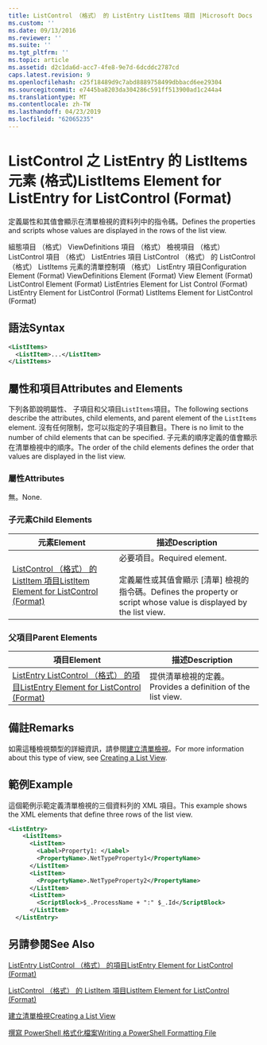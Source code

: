 ```yaml
---
title: ListControl （格式） 的 ListEntry ListItems 項目 |Microsoft Docs
ms.custom: ''
ms.date: 09/13/2016
ms.reviewer: ''
ms.suite: ''
ms.tgt_pltfrm: ''
ms.topic: article
ms.assetid: d2c1da6d-acc7-4fe8-9e7d-6dcddc2787cd
caps.latest.revision: 9
ms.openlocfilehash: c25f18489d9c7abd8889758499dbbacd6ee29304
ms.sourcegitcommit: e7445ba8203da304286c591ff513900ad1c244a4
ms.translationtype: MT
ms.contentlocale: zh-TW
ms.lasthandoff: 04/23/2019
ms.locfileid: "62065235"
---
```

# <a name="listitems-element-for-listentry-for-listcontrol-format"></a><span data-ttu-id="b6bfe-102">ListControl 之 ListEntry 的 ListItems 元素 (格式)</span><span class="sxs-lookup"><span data-stu-id="b6bfe-102">ListItems Element for ListEntry for ListControl (Format)</span></span>

<span data-ttu-id="b6bfe-103">定義屬性和其值會顯示在清單檢視的資料列中的指令碼。</span><span class="sxs-lookup"><span data-stu-id="b6bfe-103">Defines the properties and scripts whose values are displayed in the rows of the list view.</span></span>

<span data-ttu-id="b6bfe-104">組態項目 （格式） ViewDefinitions 項目 （格式） 檢視項目 （格式） ListControl 項目 （格式） ListEntries 項目 ListControl （格式） 的 ListControl （格式） ListItems 元素的清單控制項 （格式） ListEntry 項目</span><span class="sxs-lookup"><span data-stu-id="b6bfe-104">Configuration Element (Format) ViewDefinitions Element (Format) View Element (Format) ListControl Element (Format) ListEntries Element for List Control (Format) ListEntry Element for ListControl (Format) ListItems Element for ListControl (Format)</span></span>

## <a name="syntax"></a><span data-ttu-id="b6bfe-105">語法</span><span class="sxs-lookup"><span data-stu-id="b6bfe-105">Syntax</span></span>

```xml
<ListItems>
  <ListItem>...</ListItem>
</ListItems>
```

## <a name="attributes-and-elements"></a><span data-ttu-id="b6bfe-106">屬性和項目</span><span class="sxs-lookup"><span data-stu-id="b6bfe-106">Attributes and Elements</span></span>

<span data-ttu-id="b6bfe-107">下列各節說明屬性、 子項目和父項目`ListItems`項目。</span><span class="sxs-lookup"><span data-stu-id="b6bfe-107">The following sections describe the attributes, child elements, and parent element of the `ListItems` element.</span></span> <span data-ttu-id="b6bfe-108">沒有任何限制，您可以指定的子項目數目。</span><span class="sxs-lookup"><span data-stu-id="b6bfe-108">There is no limit to the number of child elements that can be specified.</span></span> <span data-ttu-id="b6bfe-109">子元素的順序定義的值會顯示在清單檢視中的順序。</span><span class="sxs-lookup"><span data-stu-id="b6bfe-109">The order of the child elements defines the order that values are displayed in the list view.</span></span>

### <a name="attributes"></a><span data-ttu-id="b6bfe-110">屬性</span><span class="sxs-lookup"><span data-stu-id="b6bfe-110">Attributes</span></span>

<span data-ttu-id="b6bfe-111">無。</span><span class="sxs-lookup"><span data-stu-id="b6bfe-111">None.</span></span>

### <a name="child-elements"></a><span data-ttu-id="b6bfe-112">子元素</span><span class="sxs-lookup"><span data-stu-id="b6bfe-112">Child Elements</span></span>

|<span data-ttu-id="b6bfe-113">元素</span><span class="sxs-lookup"><span data-stu-id="b6bfe-113">Element</span></span>|<span data-ttu-id="b6bfe-114">描述</span><span class="sxs-lookup"><span data-stu-id="b6bfe-114">Description</span></span>|
|-------------|-----------------|
|[<span data-ttu-id="b6bfe-115">ListControl （格式） 的 ListItem 項目</span><span class="sxs-lookup"><span data-stu-id="b6bfe-115">ListItem Element for ListControl (Format)</span></span>](./listitem-element-for-listitems-for-listcontrol-format.md)|<span data-ttu-id="b6bfe-116">必要項目。</span><span class="sxs-lookup"><span data-stu-id="b6bfe-116">Required element.</span></span><br /><br /> <span data-ttu-id="b6bfe-117">定義屬性或其值會顯示 [清單] 檢視的指令碼。</span><span class="sxs-lookup"><span data-stu-id="b6bfe-117">Defines the property or script whose value is displayed by the list view.</span></span>|

### <a name="parent-elements"></a><span data-ttu-id="b6bfe-118">父項目</span><span class="sxs-lookup"><span data-stu-id="b6bfe-118">Parent Elements</span></span>

|<span data-ttu-id="b6bfe-119">項目</span><span class="sxs-lookup"><span data-stu-id="b6bfe-119">Element</span></span>|<span data-ttu-id="b6bfe-120">描述</span><span class="sxs-lookup"><span data-stu-id="b6bfe-120">Description</span></span>|
|-------------|-----------------|
|[<span data-ttu-id="b6bfe-121">ListEntry ListControl （格式） 的項目</span><span class="sxs-lookup"><span data-stu-id="b6bfe-121">ListEntry Element for ListControl (Format)</span></span>](./listentry-element-for-listcontrol-format.md)|<span data-ttu-id="b6bfe-122">提供清單檢視的定義。</span><span class="sxs-lookup"><span data-stu-id="b6bfe-122">Provides a definition of the list view.</span></span>|

## <a name="remarks"></a><span data-ttu-id="b6bfe-123">備註</span><span class="sxs-lookup"><span data-stu-id="b6bfe-123">Remarks</span></span>

<span data-ttu-id="b6bfe-124">如需這種檢視類型的詳細資訊，請參閱[建立清單檢視](./creating-a-list-view.md)。</span><span class="sxs-lookup"><span data-stu-id="b6bfe-124">For more information about this type of view, see [Creating a List View](./creating-a-list-view.md).</span></span>

## <a name="example"></a><span data-ttu-id="b6bfe-125">範例</span><span class="sxs-lookup"><span data-stu-id="b6bfe-125">Example</span></span>

<span data-ttu-id="b6bfe-126">這個範例示範定義清單檢視的三個資料列的 XML 項目。</span><span class="sxs-lookup"><span data-stu-id="b6bfe-126">This example shows the XML elements that define three rows of the list view.</span></span>

```xml
<ListEntry>
    <ListItems>
      <ListItem>
        <Label>Property1: </Label>
        <PropertyName>.NetTypeProperty1</PropertyName>
      </ListItem>
      <ListItem>
        <PropertyName>.NetTypeProperty2</PropertyName>
      </ListItem>
      <ListItem>
        <ScriptBlock>$_.ProcessName + ":" $_.Id</ScriptBlock>
      </ListItem>
  </ListEntry>
```

## <a name="see-also"></a><span data-ttu-id="b6bfe-127">另請參閱</span><span class="sxs-lookup"><span data-stu-id="b6bfe-127">See Also</span></span>

[<span data-ttu-id="b6bfe-128">ListEntry ListControl （格式） 的項目</span><span class="sxs-lookup"><span data-stu-id="b6bfe-128">ListEntry Element for ListControl (Format)</span></span>](./listentry-element-for-listcontrol-format.md)

[<span data-ttu-id="b6bfe-129">ListControl （格式） 的 ListItem 項目</span><span class="sxs-lookup"><span data-stu-id="b6bfe-129">ListItem Element for ListControl (Format)</span></span>](./listitem-element-for-listitems-for-listcontrol-format.md)

[<span data-ttu-id="b6bfe-130">建立清單檢視</span><span class="sxs-lookup"><span data-stu-id="b6bfe-130">Creating a List View</span></span>](./creating-a-list-view.md)

[<span data-ttu-id="b6bfe-131">撰寫 PowerShell 格式化檔案</span><span class="sxs-lookup"><span data-stu-id="b6bfe-131">Writing a PowerShell Formatting File</span></span>](./writing-a-powershell-formatting-file.md)
